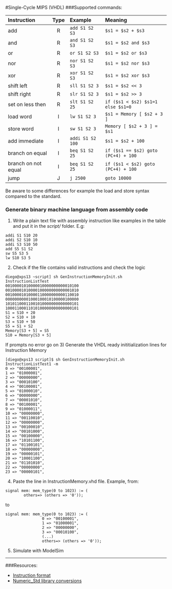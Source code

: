 #Single-Cycle MIPS (VHDL)
###Supported commands:

|Instruction|Type|Example|Meaning|
|:---|:-:|:--------------|:------------|
|add|R|`add S1 S2 S3`|`$s1 = $s2 + $s3`|
|and|R|`and S1 S2 S3`|`$s1 = $s2 and $s3`|
|or|R|`or S1 S2 S3`|`$s1 = $s2 or $s3`|
|nor|R|`nor S1 S2 S3`|`$s1 = $s2 nor $s3`|
|xor|R|`xor S1 S2 S3`|`$s1 = $s2 xor $s3`|
|shift left|R|`sll S1 S2 3`|`$s1 = $s2 << 3`|
|shift right|R|`slr S1 S2 3`|`$s1 = $s2 >> 3`|
|set on less then|R|`slt S1 S2 25`|`if ($s1 < $s2) $s1=1 else $s1=0`|
|load word|I|`lw S1 S2 3`|`$s1 = Memory [ $s2 + 3 ]`|
|store word|I|`sw S1 S2 3`|`Memory [ $s2 + 3 ] = $s1`|
|add immediate|I|`addi S1 S2 100`|`$s1 = $s2 + 100`|
|branch on equal|I|`beq S1 S2 25`|`if ($s1 == $s2) goto (PC+4) + 100`|
|branch on not equal|I|`beq S1 S2 25`|`if ($s1 < $s2) goto (PC+4) + 100`|
|jump|J|`j 2500`|`goto 10000`|

Be aware to some differences for example the load and store syntax compared to the standard.

### Generate binary machine language from assembly code
1) Write a plain text file with assembly instruction like examples in the table and put it in the _script/_ folder. E.g:
```
addi S1 S10 20
addi S2 S10 10
addi S3 S10 50
add S5 S1 S2
sw S5 S3 5
lw S10 S3 5
```
2) Check if the file contains valid instructions and check the logic
```
diego@xps13 ~script] sh GenInstructionMemoryInit.sh InstructionListTest 
00100001010000010000000000010100
00100001010000100000000000001010
00100001010000110000000000110010
00000000001000100010100000100000
10101100011001010000000000000101
10001100011010100000000000000101
S1 = S10 + 20
S2 = S10 + 10
S3 = S10 + 50
S5 = S1 + S2
Memory[S3 + 5] = S5
S10 = Memory[S3 + 5]
```
If prompts no error go on
3) Generate the VHDL ready inititialization lines for Instruction Memory
```
[diego@xps13 script]$ sh GenInstructionMemoryInit.sh InstructionListTest1 -m
0 => "00100001",
1 => "01000001",
2 => "00000000",
3 => "00010100",
4 => "00100001",
5 => "01000010",
6 => "00000000",
7 => "00001010",
8 => "00100001",
9 => "01000011",
10 => "00000000",
11 => "00110010",
12 => "00000000",
13 => "00100010",
14 => "00101000",
15 => "00100000",
16 => "10101100",
17 => "01100101",
18 => "00000000",
19 => "00000101",
20 => "10001100",
21 => "01101010",
22 => "00000000",
23 => "00000101",
```
4) Paste the line in InstructionMemory.vhd file. Example, from:
```
signal mem: mem_type(0 to 1023) := (
    	others=> (others => '0'));
```
to
```
signal mem: mem_type(0 to 1023) := (
                0 => "00100001",
                1 => "01000001",
                2 => "00000000",
                3 => "00010100",
                (...)
		        others=> (others => '0'));
```
5) Simulate with ModelSim

---
###Resources:
- [Instruction format](http://en.wikibooks.org/wiki/MIPS_Assembly/Instruction_Formats)
- [Numeric_Std library conversions](http://www.lothar-miller.de/s9y/categories/16-Numeric_Std)
